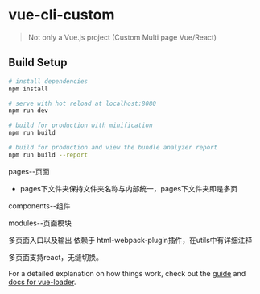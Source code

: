 # vue-cli-custom

> Not only a Vue.js project (Custom Multi page Vue/React)

## Build Setup

``` bash
# install dependencies
npm install

# serve with hot reload at localhost:8080
npm run dev

# build for production with minification
npm run build

# build for production and view the bundle analyzer report
npm run build --report
```

pages--页面

- pages下文件夹保持文件夹名称与内部统一，pages下文件夹即是多页

components--组件

modules--页面模块



多页面入口以及输出 依赖于 html-webpack-plugin插件，在utils中有详细注释

多页面支持react，无缝切换。

For a detailed explanation on how things work, check out the [guide](http://vuejs-templates.github.io/webpack/) and [docs for vue-loader](http://vuejs.github.io/vue-loader).
